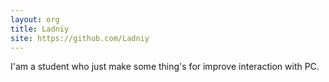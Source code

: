 ```yaml
---
layout: org
title: Ladniy
site: https://github.com/Ladniy
---
```

I'am a student who just make some thing's for improve interaction with PC.
